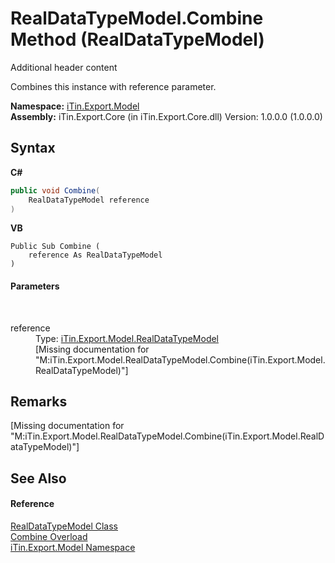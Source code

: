# RealDataTypeModel.Combine Method (RealDataTypeModel)
Additional header content 

Combines this instance with reference parameter.

**Namespace:**&nbsp;<a href="N_iTin_Export_Model">iTin.Export.Model</a><br />**Assembly:**&nbsp;iTin.Export.Core (in iTin.Export.Core.dll) Version: 1.0.0.0 (1.0.0.0)

## Syntax

**C#**<br />
``` C#
public void Combine(
	RealDataTypeModel reference
)
```

**VB**<br />
``` VB
Public Sub Combine ( 
	reference As RealDataTypeModel
)
```


#### Parameters
&nbsp;<dl><dt>reference</dt><dd>Type: <a href="T_iTin_Export_Model_RealDataTypeModel">iTin.Export.Model.RealDataTypeModel</a><br />\[Missing <param name="reference"/> documentation for "M:iTin.Export.Model.RealDataTypeModel.Combine(iTin.Export.Model.RealDataTypeModel)"\]</dd></dl>

## Remarks
\[Missing <remarks> documentation for "M:iTin.Export.Model.RealDataTypeModel.Combine(iTin.Export.Model.RealDataTypeModel)"\]

## See Also


#### Reference
<a href="T_iTin_Export_Model_RealDataTypeModel">RealDataTypeModel Class</a><br /><a href="Overload_iTin_Export_Model_RealDataTypeModel_Combine">Combine Overload</a><br /><a href="N_iTin_Export_Model">iTin.Export.Model Namespace</a><br />